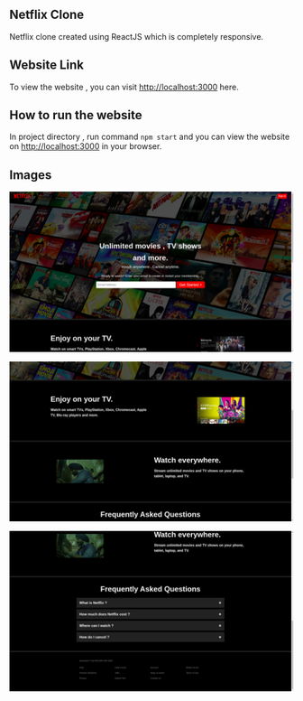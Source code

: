 ## Netflix Clone

Netflix clone created using ReactJS which is completely responsive. 

## Website Link
To view the website , you can visit [http://localhost:3000](http://localhost:3000) here.

## How to run the website
In project directory , run command `npm start` and you can view the website on [http://localhost:3000](http://localhost:3000) in your browser.

## Images
![](src/images/i1.png)

![](src/images/i2.png)

![](src/images/i3.png)




